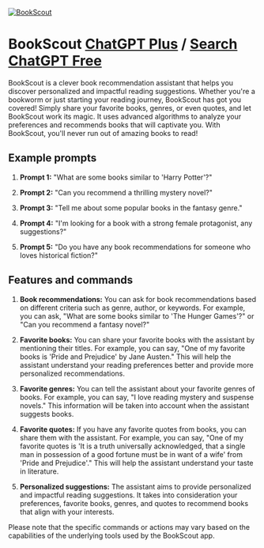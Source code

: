 
[![BookScout](https://files.oaiusercontent.com/file-2GEMyJbuWsQMvtqZQ53AZeov?se=2123-10-17T21%3A09%3A03Z&sp=r&sv=2021-08-06&sr=b&rscc=max-age%3D31536000%2C%20immutable&rscd=attachment%3B%20filename%3Ddf9bdee0-42c0-445f-9038-4a25ee70993e.png&sig=kn4pUYbl1Mxk2/%2BFN5Mjhqanay/rKuWmKf6yG625xxI%3D)](https://chat.openai.com/g/g-ZL6vofLdB-bookscout)

# BookScout [ChatGPT Plus](https://chat.openai.com/g/g-ZL6vofLdB-bookscout) / [Search ChatGPT Free](https://gptcall.net/index.html#/?search=BookScout)

BookScout is a clever book recommendation assistant that helps you discover personalized and impactful reading suggestions. Whether you're a bookworm or just starting your reading journey, BookScout has got you covered! Simply share your favorite books, genres, or even quotes, and let BookScout work its magic. It uses advanced algorithms to analyze your preferences and recommends books that will captivate you. With BookScout, you'll never run out of amazing books to read!

## Example prompts

1. **Prompt 1:** "What are some books similar to 'Harry Potter'?"

2. **Prompt 2:** "Can you recommend a thrilling mystery novel?"

3. **Prompt 3:** "Tell me about some popular books in the fantasy genre."

4. **Prompt 4:** "I'm looking for a book with a strong female protagonist, any suggestions?"

5. **Prompt 5:** "Do you have any book recommendations for someone who loves historical fiction?"

## Features and commands

1. **Book recommendations:** You can ask for book recommendations based on different criteria such as genre, author, or keywords. For example, you can ask, "What are some books similar to 'The Hunger Games'?" or "Can you recommend a fantasy novel?"

2. **Favorite books:** You can share your favorite books with the assistant by mentioning their titles. For example, you can say, "One of my favorite books is 'Pride and Prejudice' by Jane Austen." This will help the assistant understand your reading preferences better and provide more personalized recommendations.

3. **Favorite genres:** You can tell the assistant about your favorite genres of books. For example, you can say, "I love reading mystery and suspense novels." This information will be taken into account when the assistant suggests books.

4. **Favorite quotes:** If you have any favorite quotes from books, you can share them with the assistant. For example, you can say, "One of my favorite quotes is 'It is a truth universally acknowledged, that a single man in possession of a good fortune must be in want of a wife' from 'Pride and Prejudice'." This will help the assistant understand your taste in literature.

5. **Personalized suggestions:** The assistant aims to provide personalized and impactful reading suggestions. It takes into consideration your preferences, favorite books, genres, and quotes to recommend books that align with your interests.

Please note that the specific commands or actions may vary based on the capabilities of the underlying tools used by the BookScout app.



